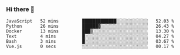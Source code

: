 ### Hi there 👋

<!--
**gustavkrist/gustavkrist** is a ✨ _special_ ✨ repository because its `README.md` (this file) appears on your GitHub profile.

Here are some ideas to get you started:

- 🔭 I’m currently working on ...
- 🌱 I’m currently learning ...
- 👯 I’m looking to collaborate on ...
- 🤔 I’m looking for help with ...
- 💬 Ask me about ...
- 📫 How to reach me: ...
- 😄 Pronouns: ...
- ⚡ Fun fact: ...
-->

<!--START_SECTION:waka-->

```text
JavaScript   52 mins         █████████████░░░░░░░░░░░░   52.03 %
Python       26 mins         ██████▓░░░░░░░░░░░░░░░░░░   26.43 %
Docker       13 mins         ███▒░░░░░░░░░░░░░░░░░░░░░   13.30 %
Text         4 mins          █░░░░░░░░░░░░░░░░░░░░░░░░   04.27 %
Bash         3 mins          █░░░░░░░░░░░░░░░░░░░░░░░░   03.67 %
Vue.js       0 secs          ░░░░░░░░░░░░░░░░░░░░░░░░░   00.17 %
```

<!--END_SECTION:waka-->
